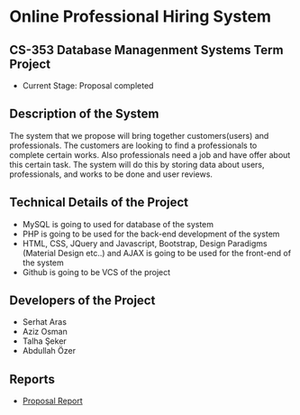 # Online Professional Hiring System
## CS-353 Database Managenment Systems Term Project 

- Current Stage:
                  Proposal completed       

## Description of the System 

The system that we propose will bring together customers(users) and professionals. The customers are looking to find a professionals to complete certain works. Also professionals need a job and have offer about this certain task. The system will do this by storing data about users, professionals, and works to be done and user reviews.

## Technical Details of the Project

- MySQL is going to used for database of the system
- PHP is going to be used for the back-end development of the system
- HTML, CSS, JQuery and Javascript, Bootstrap, Design Paradigms (Material Design etc..) and AJAX is going to be used for the front-end of the system
- Github is going to be VCS of the project

## Developers of the Project

- Serhat Aras 
- Aziz Osman
- Talha Şeker
- Abdullah Özer

## Reports
- [Proposal Report](https://github.com/serhataras/OnlineHiringSystem/blob/master/documentation/Proposal%20Report.pdf "Proposal Report")
